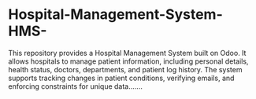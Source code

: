 # Hospital-Management-System-HMS-
This repository provides a Hospital Management System built on Odoo. It allows hospitals to manage patient information, including personal details, health status, doctors, departments, and patient log history. The system supports tracking changes in patient conditions, verifying emails, and enforcing constraints for unique data.......
